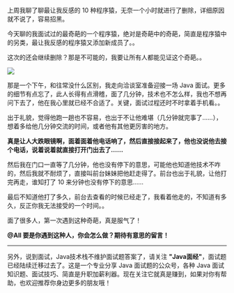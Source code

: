 
上周我聊了聊最让我反感的 10 种程序猿，无奈一个小时就进行了删除，详细原因就不说了，容易招黑。

今天聊的我面试过的最奇葩的一个程序猿，绝对是奇葩中的奇葩，简直是程序猿中的另类，最让我反感的程序猿又添加新成员了。。

这次的还会继续删除？那是不可能的，我要让所有人都能见证这个奇葩。。

![](http://img.javastack.cn/18-6-8/61721511.jpg)

那是一个下午，和往常没什么区别，我走向洽谈室准备迎接一场 Java  面试。更多的细节有点忘了，此人长得有点滑稽，面了几分钟，技术也不怎么样，我也不想再问下去了，他在我心里就已经不合适了。关键，面试过程还时不时拿着手机看。。

出于礼貌，觉得他跑一趟也不容易，也出于不让他难堪（几分钟就完事了……），想着多给他几分钟交流的时间，或者他有其他更厉害的地方。

**真是让人大跌眼镜啊，面着面着他电话响了，然后直接接起来了，他也没说他去接个电话，说着说着就直接打开门出去了……**

然后我在门口一直等了几分钟，他也没有停下的意思，可能他也知道他技术不咋的，然后我就不耐烦了，直接叫前台妹妹把他赶走得了。前台也出于礼貌，让他打完再走，谁知打了 10 来分钟也没有停下的意思……

最后不知道他打了多久，前台去查看的时候已经走了，我看着他走的，不知道有多久，反正你我无法接受的一个时间。。

面了很多人，第一次遇到这种奇葩，真是服气了！

**@All 要是你遇到这种人，你会怎么做？期待有意思的留言！**

---

另外，说到面试，Java技术栈不维护面试题答案了，请关注 **"Java面经"**，面试题已经陆续迁移过去了。这是一个专业分享 Java 面试题的公众号，各种 Java 面试知识题、面试技巧、简直是升职加薪利器。现在关注它就真是赚到，如果对你有帮助，也欢迎推荐你身边更多的朋友哦！

